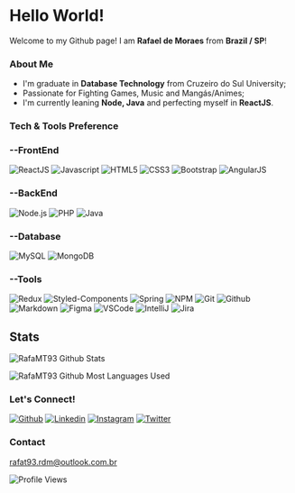 # Hello World!

Welcome to my Github page!
I am **Rafael de Moraes** from **Brazil / SP**!

### About Me
* I'm graduate in **Database Technology** from Cruzeiro do Sul University;
* Passionate for Fighting Games, Music and Mangás/Animes;
* I'm currently leaning **Node, Java** and perfecting myself in **ReactJS**.

### Tech & Tools Preference


### --FrontEnd

![ReactJS](https://img.shields.io/badge/-ReactJS-333333?style=flat&logo=React)
![Javascript](https://img.shields.io/badge/-Javascript-333333?style=flat&logo=Javascript)
![HTML5](https://img.shields.io/badge/-HTML5-333333?style=flat&logo=HTML5)
![CSS3](https://img.shields.io/badge/-CSS3-333333?style=flat&logo=CSS3)
![Bootstrap](https://img.shields.io/badge/-Bootstrap-333333?style=flat&logo=Bootstrap)
![AngularJS](https://img.shields.io/badge/-AngularJS-333333?style=flat&logo=AngularJS)

### --BackEnd

![Node.js](https://img.shields.io/badge/-Node.js-333333?style=flat&logo=node.js)
![PHP](https://img.shields.io/badge/-PHP-333333?style=flat&logo=PHP)
![Java](https://img.shields.io/badge/-Java-333333?style=flat&logo=Java)

### --Database

![MySQL](https://img.shields.io/badge/-MySQL-333333?style=flat&logo=MYSQL)
![MongoDB](https://img.shields.io/badge/-MongoDB-333333?style=flat&logo=mongodb)

### --Tools

![Redux](https://img.shields.io/badge/-React_Redux-333333?style=flat&logo=Redux)
![Styled-Components](https://img.shields.io/badge/-Styled%20Components-333333?style=flat&logo=styled-components)
![Spring](https://img.shields.io/badge/-Spring-333333?style=flat&logo=spring)
![NPM](https://img.shields.io/badge/-NPM-333333?style=flat&logo=npm)
![Git](https://img.shields.io/badge/-Git-333333?style=flat&logo=git)
![Github](https://img.shields.io/badge/-Github-333333?style=flat&logo=github)
![Markdown](https://img.shields.io/badge/-Markdown-333333?style=flat&logo=markdown)
![Figma](https://img.shields.io/badge/-Figma-333333?style=flat&logo=figma)
![VSCode](http://img.shields.io/badge/-VS%20Code-333333?style=flat&logo=visual%20studio%20code)
![IntelliJ](https://img.shields.io/badge/-IntelliJ-333333?style=flat&logo=jetbrains)
![Jira](https://img.shields.io/badge/-Jira-333333?style=flat&logo=Jira)


## Stats
![RafaMT93 Github Stats](https://github-readme-stats.vercel.app/api/?username=RafaMT93&show_icons=true&title_color=fff&icon_color=79ff97&text_color=9f9f9f&bg_color=151515)

![RafaMT93 Github Most Languages Used](https://github-readme-stats.vercel.app/api/top-langs/?username=RafaMT93&layout=compact&title_color=fff&icon_color=79ff97&text_color=9f9f9f&bg_color=151515)

### Let's Connect!


[![Github](https://img.shields.io/badge/-Github-000?style=flat&logo=Github&logoColor=white)](https://github.com/RafaMT93/)
[![Linkedin](https://img.shields.io/badge/-LinkedIn-blue?style=flat&logo=Linkedin&logoColor=white)](https://www.linkedin.com/in/rafael-de-moraes-483813165/)
[![Instagram](https://img.shields.io/badge/-Instagram-red?style=flat&logo=instagram&logoColor=white)](https://www.instagram.com/rafa.t93/)
[![Twitter](https://img.shields.io/badge/Twitter-%230077B5.svg?&style=flat&logo=twitter&logoColor=white)](https://twitter.com/rafa_t93/)

### Contact

rafat93.rdm@outlook.com.br



![Profile Views](https://komarev.com/ghpvc/?username=RafaMT93&color=blue)
